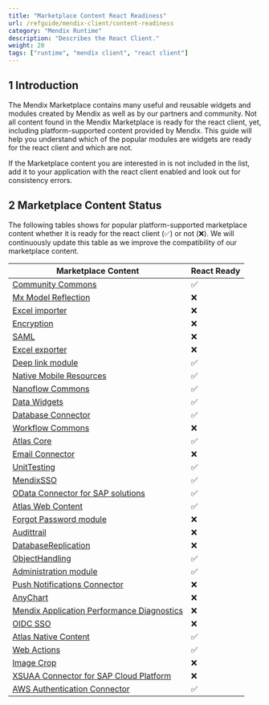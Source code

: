```yaml
---
title: "Marketplace Content React Readiness"
url: /refguide/mendix-client/content-readiness
category: "Mendix Runtime"
description: "Describes the React Client."
weight: 20
tags: ["runtime", "mendix client", "react client"]
---
```


## 1 Introduction

The Mendix Marketplace contains many useful and reusable widgets and modules created by Mendix as well as by our partners and community. Not all content found in the Mendix Marketplace is ready for the react client, yet, including platform-supported content provided by Mendix. This guide will help you understand which of the popular modules are widgets are ready for the react client and which are not.

If the Marketplace content you are interested in is not included in the list, add it to your application with the react client enabled and look out for consistency errors.

## 2 Marketplace Content Status

The following tables shows for popular platform-supported marketplace content whether it is ready for the react client (✅) or not (❌). We will continuously update this table as we improve the compatibility of our marketplace content.

| Marketplace Content | React Ready |
| --- | --- |
| [Community Commons](https://marketplace.mendix.com/link/component/170) | ✅ |
| [Mx Model Reflection](https://marketplace.mendix.com/link/component/69) | ❌ |
| [Excel importer](https://marketplace.mendix.com/link/component/72) | ❌ |
| [Encryption](https://marketplace.mendix.com/link/component/1011) | ❌ |
| [SAML](https://marketplace.mendix.com/link/component/1174) | ❌ |
| [Excel exporter](https://marketplace.mendix.com/link/component/726) | ❌ |
| [Deep link module](https://marketplace.mendix.com/link/component/43) | ✅ |
| [Native Mobile Resources](https://marketplace.mendix.com/link/component/109513) | ✅ |
| [Nanoflow Commons](https://marketplace.mendix.com/link/component/109515) | ✅ |
| [Data Widgets](https://marketplace.mendix.com/link/component/116540) | ✅ |
| [Database Connector](https://marketplace.mendix.com/link/component/2888) | ✅ |
| [Workflow Commons](https://marketplace.mendix.com/link/component/117066) | ❌ |
| [Atlas Core](https://marketplace.mendix.com/link/component/117187) | ✅ |
| [Email Connector](https://marketplace.mendix.com/link/component/120739) | ❌ |
| [UnitTesting](https://marketplace.mendix.com/link/component/390) | ✅ |
| [MendixSSO](https://marketplace.mendix.com/link/component/111349) | ✅ |
| [OData Connector for SAP solutions](https://marketplace.mendix.com/link/component/74525) | ✅ |
| [Atlas Web Content](https://marketplace.mendix.com/link/component/117183) | ✅ |
| [Forgot Password module](https://marketplace.mendix.com/link/component/1296) | ❌ |
| [Audittrail](https://marketplace.mendix.com/link/component/138) | ❌ |
| [DatabaseReplication](https://marketplace.mendix.com/link/component/160) | ❌ |
| [ObjectHandling](https://marketplace.mendix.com/link/component/37114) | ✅ |
| [Administration module](https://marketplace.mendix.com/link/component/23513) | ✅ |
| [Push Notifications Connector](https://marketplace.mendix.com/link/component/3003) | ❌ |
| [AnyChart](https://marketplace.mendix.com/link/component/106517) | ❌ |
| [Mendix Application Performance Diagnostics](https://marketplace.mendix.com/link/component/6127) | ❌ |
| [OIDC SSO](https://marketplace.mendix.com/link/component/120371) | ❌ |
| [Atlas Native Content](https://marketplace.mendix.com/link/component/117175) | ✅ |
| [Web Actions](https://marketplace.mendix.com/link/component/114337) | ✅ |
| [Image Crop](https://marketplace.mendix.com/link/component/254) | ❌ |
| [XSUAA Connector for SAP Cloud Platform](https://marketplace.mendix.com/link/component/78091) | ❌ |
| [AWS Authentication Connector](https://marketplace.mendix.com/link/component/120333) | ✅ |
